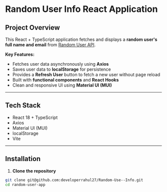 # Random User Info React Application

## Project Overview

This React + TypeScript application fetches and displays a **random user's full name and email** from [Random User API](https://randomuser.me/api).

**Key Features:**

- Fetches user data asynchronously using **Axios**
- Saves user data to **localStorage** for persistence
- Provides a **Refresh User** button to fetch a new user without page reload
- Built with **functional components** and **React Hooks**
- Clean and responsive UI using **Material UI (MUI)**

---

## Tech Stack

- React 18 + TypeScript
- Axios
- Material UI (MUI)
- localStorage
- Vite

---

## Installation

1. **Clone the repository**

```bash
git clone git@github.com:developerrahul27/Random-Use--Info.git
cd random-user-app
```






